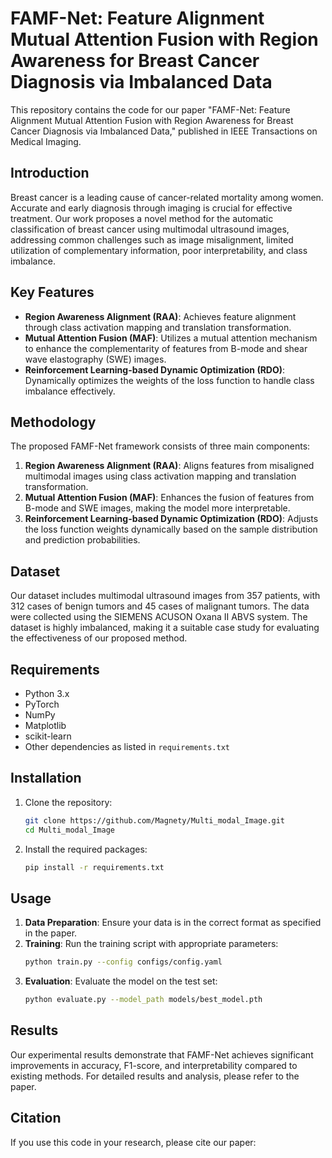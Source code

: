 # FAMF-Net: Feature Alignment Mutual Attention Fusion with Region Awareness for Breast Cancer Diagnosis via Imbalanced Data

This repository contains the code for our paper "FAMF-Net: Feature Alignment Mutual Attention Fusion with Region Awareness for Breast Cancer Diagnosis via Imbalanced Data," published in IEEE Transactions on Medical Imaging.

## Introduction

Breast cancer is a leading cause of cancer-related mortality among women. Accurate and early diagnosis through imaging is crucial for effective treatment. Our work proposes a novel method for the automatic classification of breast cancer using multimodal ultrasound images, addressing common challenges such as image misalignment, limited utilization of complementary information, poor interpretability, and class imbalance.

## Key Features

- **Region Awareness Alignment (RAA)**: Achieves feature alignment through class activation mapping and translation transformation.
- **Mutual Attention Fusion (MAF)**: Utilizes a mutual attention mechanism to enhance the complementarity of features from B-mode and shear wave elastography (SWE) images.
- **Reinforcement Learning-based Dynamic Optimization (RDO)**: Dynamically optimizes the weights of the loss function to handle class imbalance effectively.

## Methodology

The proposed FAMF-Net framework consists of three main components:

1. **Region Awareness Alignment (RAA)**: Aligns features from misaligned multimodal images using class activation mapping and translation transformation.
2. **Mutual Attention Fusion (MAF)**: Enhances the fusion of features from B-mode and SWE images, making the model more interpretable.
3. **Reinforcement Learning-based Dynamic Optimization (RDO)**: Adjusts the loss function weights dynamically based on the sample distribution and prediction probabilities.

## Dataset

Our dataset includes multimodal ultrasound images from 357 patients, with 312 cases of benign tumors and 45 cases of malignant tumors. The data were collected using the SIEMENS ACUSON Oxana II ABVS system. The dataset is highly imbalanced, making it a suitable case study for evaluating the effectiveness of our proposed method.

## Requirements

- Python 3.x
- PyTorch
- NumPy
- Matplotlib
- scikit-learn
- Other dependencies as listed in `requirements.txt`

## Installation

1. Clone the repository:
    ```bash
    git clone https://github.com/Magnety/Multi_modal_Image.git
    cd Multi_modal_Image
    ```

2. Install the required packages:
    ```bash
    pip install -r requirements.txt
    ```

## Usage

1. **Data Preparation**: Ensure your data is in the correct format as specified in the paper.
2. **Training**: Run the training script with appropriate parameters:
    ```bash
    python train.py --config configs/config.yaml
    ```
3. **Evaluation**: Evaluate the model on the test set:
    ```bash
    python evaluate.py --model_path models/best_model.pth
    ```

## Results

Our experimental results demonstrate that FAMF-Net achieves significant improvements in accuracy, F1-score, and interpretability compared to existing methods. For detailed results and analysis, please refer to the paper.

## Citation

If you use this code in your research, please cite our paper:

